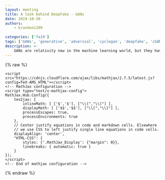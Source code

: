 ```yaml
---
layout: meeting
title: A look behind DeepFake - GANs
date: 2019-10-30
authors:
    - brandons209
    
categories: ['fa19']
tags: ['GANs', 'generative', 'adversial', 'cyclegan', 'deepfake', 'cGAN']
description: >-
    GANs are relativity new in the machine learning world, but they have proven to be a very powerful model. Recently, they made headlines in the DeepFake network, being able to mimic someone else in real time video and audio. There has also been cycleGAN, which takes one domain (horses) and makes it look like something similar (zebras). Come and learn the secret behind these type of networks, you will be suprised how intuitive it is! The lecture will cover the basics of GANs and different types, with the workshop covering how we can generate human faces, cats, dogs, and other cute creatures!
---
```

{% raw %}  <script src="https://cdnjs.cloudflare.com/ajax/libs/require.js/2.1.10/require.min.js"></script>
  <script src="https://cdnjs.cloudflare.com/ajax/libs/jquery/2.0.3/jquery.min.js"></script>

  

  <!-- Load mathjax -->
    <script src="https://cdnjs.cloudflare.com/ajax/libs/mathjax/2.7.5/latest.js?config=TeX-AMS_HTML"></script>
    <!-- MathJax configuration -->
    <script type="text/x-mathjax-config">
    MathJax.Hub.Config({
        tex2jax: {
            inlineMath: [ ['$','$'], ["\\(","\\)"] ],
            displayMath: [ ['$$','$$'], ["\\[","\\]"] ],
            processEscapes: true,
            processEnvironments: true
        },
        // Center justify equations in code and markdown cells. Elsewhere
        // we use CSS to left justify single line equations in code cells.
        displayAlign: 'center',
        "HTML-CSS": {
            styles: {'.MathJax_Display': {"margin": 0}},
            linebreaks: { automatic: true }
        }
    });
    </script>
    <!-- End of mathjax configuration -->
  
 


{% endraw %}